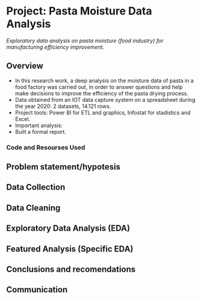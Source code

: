 # Project: Pasta Moisture Data Analysis
*Exploratory data analysis on pasta moisture (food industry) for manufacturing efficiency improvement.*

## Overview
- In this research work, a deep analysis on the moisture data of pasta in a food factory was carried out, in order to answer questions and help make decisions to improve the efficiency of the pasta drying process.
- Data obtained from an IOT data capture system on a spreadsheet during the year 2020: 2 datasets, 14.121 rows.
- Project tools: Power BI for ETL and graphics, Infostat for stadistics and Excel.
- Important analysis:
- Built a formal report.

### Code and Resourses Used

## Problem statement/hypotesis

## Data Collection

## Data Cleaning

## Exploratory Data Analysis (EDA)

## Featured Analysis (Specific EDA)

## Conclusions and recomendations

## Communication
